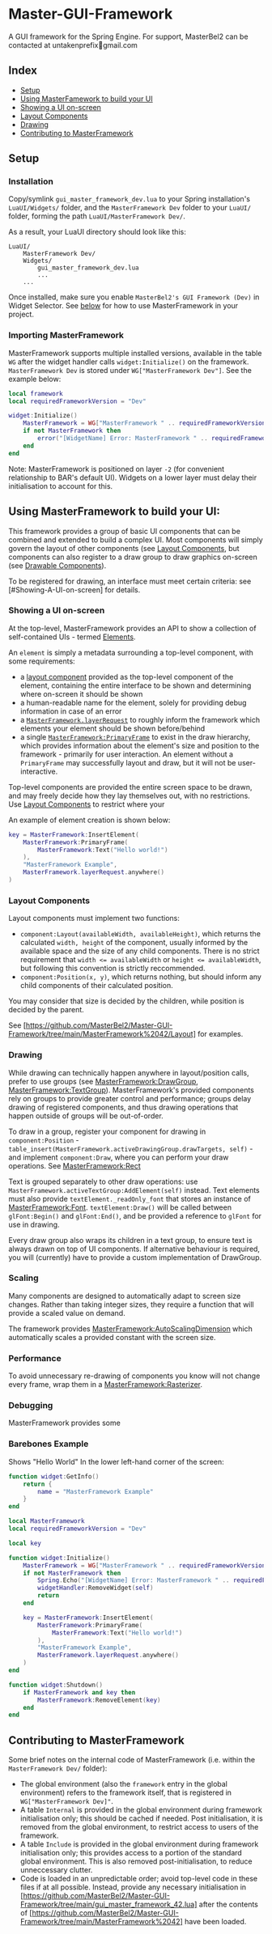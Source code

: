 # Master-GUI-Framework

A GUI framework for the Spring Engine. For support, MasterBel2 can be contacted at untakenprefix🍎gmail.com

## Index

- [Setup](#Setup)
- [Using MasterFamework to build your UI](#Using-MasterFramework-to-build-your-UI)
 - [Showing a UI on-screen](#Showing-a-UI-on-screen)
 - [Layout Components](#Layout-Components)
 - [Drawing](#Drawing)
- [Contributing to MasterFramework](#Contributing-to-MasterFramework)

## Setup

### Installation

Copy/symlink `gui_master_framework_dev.lua` to your Spring installation's `LuaUI/Widgets/` folder, and the `MasterFramework Dev` folder to your `LuaUI/` folder, forming the path `LuaUI/MasterFramework Dev/`.

As a result, your LuaUI directory should look like this:
```
LuaUI/
    MasterFramework Dev/
    Widgets/
        gui_master_framework_dev.lua
        ...
    ...
```

Once installed, make sure you enable `MasterBel2's GUI Framework (Dev)` in Widget Selector. See [below](#Using-MasterFramework-to-build-your-UI) for how to use MasterFramework in your project.

### Importing MasterFramework

MasterFramework supports multiple installed versions, available in the table `WG` after the widget handler calls `widget:Initialize()` on the framework. 
`MasterFramework Dev` is stored under `WG["MasterFramework Dev"]`.
See the example below:

```lua
local framework
local requiredFrameworkVersion = "Dev"

widget:Initialize()
    MasterFramework = WG["MasterFramework " .. requiredFrameworkVersion]
    if not MasterFramework then
        error("[WidgetName] Error: MasterFramework " .. requiredFrameworkVersion .. " not found! Removing self.")
    end
end
```

Note: MasterFramework is positioned on layer `-2` (for convenient relationship to BAR's default UI). Widgets on a lower layer must delay their initialisation to account for this.

## Using MasterFramework to build your UI:

This framework provides a group of basic UI components that can be combined and extended to build a complex UI. 
Most components will simply govern the layout of other components (see [Layout Components](#Layout-Components), but components can also register to a draw group to draw graphics on-screen (see [Drawable Components](#Drawable-Components)).

To be registered for drawing, an interface must meet certain criteria: see [#Showing-A-UI-on-screen] for details.

### Showing a UI on-screen

At the top-level, MasterFramework provides an API to show a collection of self-contained UIs - termed [Elements](#Elements).

An `element` is simply a metadata surrounding a top-level component, with some requirements:
- a [layout component](#Layout-Components) provided as the top-level component of the element, containing the entire interface to be shown and determining where on-screen it should be shown
- a human-readable name for the element, solely for providing debug information in case of an error
- a [`MasterFramework.layerRequest`](#Layers) to roughly inform the framework which elements your element should be shown before/behind
- a single [`MasterFramework:PrimaryFrame`](#Primary-Frame) to exist in the draw hierarchy, which provides information about the element's size and position to the framework - primarily for user interaction. An element without a `PrimaryFrame` may successfully layout and draw, but it will not be user-interactive.

Top-level components are provided the entire screen space to be drawn, and may freely decide how they lay themselves out, with no restrictions. Use [Layout Components](#Layout-Components) to restrict where your 

An example of element creation is shown below: 

```lua
key = MasterFramework:InsertElement(
	MasterFramework:PrimaryFrame(
	    MasterFramework:Text("Hello world!")
	),
	"MasterFramework Example",
	MasterFramework.layerRequest.anywhere()
)
```

### Layout Components

Layout components must implement two functions: 
- `component:Layout(availableWidth, availableHeight)`, which returns the calculated `width, height` of the component, usually informed by the available space and the size of any child components. There is no strict requirement that `width <= availableWidth` or `height <= availableWidth`, but following this convention is strictly reccommended.
- `component:Position(x, y)`, which returns nothing, but should inform any child components of their calculated position. 

You may consider that size is decided by the children, while position is decided by the parent. 

See [https://github.com/MasterBel2/Master-GUI-Framework/tree/main/MasterFramework%2042/Layout] for examples.

### Drawing

While drawing can technically happen anywhere in layout/position calls, prefer to use groups (see [MasterFramework:DrawGroup](https://github.com/MasterBel2/Master-GUI-Framework/tree/main/MasterFramework%2042/Drawing/DrawingGroup.lua), [MasterFramework:TextGroup](https://github.com/MasterBel2/Master-GUI-Framework/tree/main/MasterFramework%2042/Drawing/Text/TextGroup.lua)). 
MasterFramework's provided components rely on groups to provide greater control and performance; groups delay drawing of registered components, and thus drawing operations that happen outside of groups will be out-of-order.

To draw in a group, register your component for drawing in `component:Position` - `table_insert(MasterFramework.activeDrawingGroup.drawTargets, self)` - and implement `component:Draw`, where you can perform your draw operations. 
See [MasterFramework:Rect](https://github.com/MasterBel2/Master-GUI-Framework/tree/main/MasterFramework%2042/Drawing/DrawingGroup.lua)

Text is grouped separately to other draw operations: use `MasterFramework.activeTextGroup:AddElement(self)` instead. 
Text elements must also provide `textElement._readOnly_font` that stores an instance of [MasterFramework:Font](https://github.com/MasterBel2/Master-GUI-Framework/tree/main/MasterFramework%2042/Drawing/Text/Font.lua). 
`textElement:Draw()` will be called between `glFont:Begin()` and `glFont:End()`, and be provided a reference to `glFont` for use in drawing.

Every draw group also wraps its children in a text group, to ensure text is always drawn on top of UI components. If alternative behaviour is required, you will (currently) have to provide a custom implementation of DrawGroup.

### Scaling

Many components are designed to automatically adapt to screen size changes. Rather than taking integer sizes, they require a function that will provide a scaled value on demand.

The framework provides [MasterFramework:AutoScalingDimension](https://github.com/MasterBel2/Master-GUI-Framework/tree/main/MasterFramework%2042/scaling.lua) which automatically scales a provided constant with the screen size.

### Performance

To avoid unnecessary re-drawing of components you know will not change every frame, wrap them in a [MasterFramework:Rasterizer](https://github.com/MasterBel2/Master-GUI-Framework/tree/main/MasterFramework%2042/Drawing/Rasterizer.lua).

### Debugging

MasterFramework provides some 

### Barebones Example

Shows "Hello World" In the lower left-hand corner of the screen:

```lua
function widget:GetInfo()
    return {
        name = "MasterFramework Example"
    }
end

local MasterFramework
local requiredFrameworkVersion = "Dev"

local key

function widget:Initialize()
    MasterFramework = WG["MasterFramework " .. requiredFrameworkVersion]
    if not MasterFramework then
        Spring.Echo("[WidgetName] Error: MasterFramework " .. requiredFrameworkVersion .. " not found! Removing self.")
        widgetHandler:RemoveWidget(self)
        return
    end

    key = MasterFramework:InsertElement(
        MasterFramework:PrimaryFrame(
            MasterFramework:Text("Hello world!")
        ),
        "MasterFramework Example",
        MasterFramework.layerRequest.anywhere()
    )
end

function widget:Shutdown()
    if MasterFramework and key then
        MasterFramework:RemoveElement(key)
    end
end
```

## Contributing to MasterFramework

Some brief notes on the internal code of MasterFramework (i.e. within the `MasterFramework Dev/` folder):

- The global environment (also the `framework` entry in the global environment) refers to the framework itself, that is registered in `WG["MasterFramework Dev]"`. 
- A table `Internal` is provided in the global environment during framework initialisation only; this should be cached if needed. Post initialisation, it is removed from the global environment, to restrict access to users of the framework.
- A table `Include` is provided in the global environment during framework initialisation only; this provides access to a portion of the standard global environment. This is also removed post-initialisation, to reduce unneccessary clutter.
- Code is loaded in an unpredictable order; avoid top-level code in these files if at all possible. Instead, provide any necessary initialisation in [https://github.com/MasterBel2/Master-GUI-Framework/tree/main/gui_master_framework_42.lua] after the contents of [https://github.com/MasterBel2/Master-GUI-Framework/tree/main/MasterFramework%2042] have been loaded.

